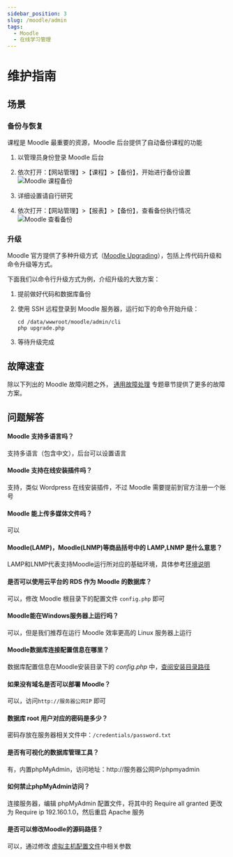 ```yaml
---
sidebar_position: 3
slug: /moodle/admin
tags:
  - Moodle
  - 在线学习管理
---
```


# 维护指南

## 场景

### 备份与恢复

课程是 Moodle 最重要的资源，Moodle 后台提供了自动备份课程的功能

1. 以管理员身份登录 Moodle 后台

2. 依次打开：【网站管理】>【课程】>【备份】，开始进行备份设置
  ![Moodle 课程备份](https://libs.websoft9.com/Websoft9/DocsPicture/zh/moodle/moodle-coursebk-websoft9.png)

3. 详细设置请自行研究

4. 依次打开：【网站管理】>【报表】>【备份】，查看备份执行情况
  ![Moodle 查看备份](https://libs.websoft9.com/Websoft9/DocsPicture/zh/moodle/moodle-coursebkrp-websoft9.png)

### 升级

Moodle 官方提供了多种升级方式（[Moodle Upgrading](https://docs.moodle.org/37/en/Upgrading)），包括上传代码升级和命令升级等方式。  

下面我们以命令行升级方式为例，介绍升级的大致方案：

1. 提前做好代码和数据库备份

2. 使用 SSH 远程登录到 Moodle 服务器，运行如下的命令开始升级：
   ```
   cd /data/wwwroot/moodle/admin/cli
   php upgrade.php
   ```

3. 等待升级完成

## 故障速查

除以下列出的 Moodle 故障问题之外， [通用故障处理](../troubleshooting) 专题章节提供了更多的故障方案。 


## 问题解答

#### Moodle 支持多语言吗？

支持多语言（包含中文），后台可以设置语言

#### Moodle 支持在线安装插件吗？

支持，类似 Wordpress 在线安装插件，不过 Moodle 需要提前到官方注册一个账号

#### Moodle 能上传多媒体文件吗？

可以

#### Moodle(LAMP)，Moodle(LNMP)等商品括号中的 LAMP,LNMP 是什么意思？

LAMP和LNMP代表支持Moodle运行所对应的基础环境，具体参考[环境说明](../moodle#ref)

#### 是否可以使用云平台的 RDS 作为 Moodle 的数据库？

可以，修改 Moodle 根目录下的配置文件 `config.php` 即可

#### Moodle能在Windows服务器上运行吗？

可以，但是我们推荐在运行 Moodle 效率更高的 Linux 服务器上运行

#### Moodle数据库连接配置信息在哪里？

数据库配置信息在Moodle安装目录下的 *config.php* 中，[查阅安装目录路径](../moodle#path)

#### 如果没有域名是否可以部署 Moodle？

可以，访问`http://服务器公网IP` 即可

#### 数据库 root 用户对应的密码是多少？

密码存放在服务器相关文件中：`/credentials/password.txt`

#### 是否有可视化的数据库管理工具？

有，内置phpMyAdmin，访问地址：http://服务器公网IP/phpmyadmin

#### 如何禁止phpMyAdmin访问？

连接服务器，编辑 phpMyAdmin 配置文件，将其中的 Require all granted 更改为 Require ip 192.160.1.0，然后重启 Apache 服务

#### 是否可以修改Moodle的源码路径？

可以，通过修改 [虚拟主机配置文件](../apache#virtualHost)中相关参数